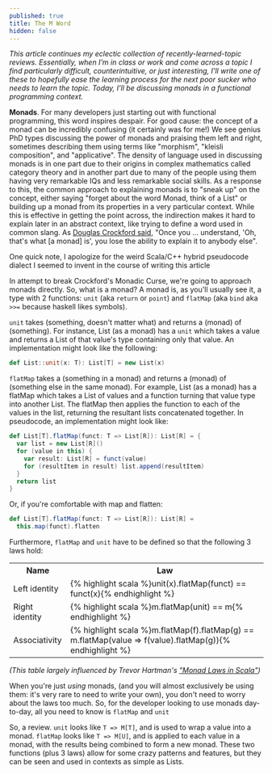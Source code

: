 ```yaml
---
published: true
title: The M Word
hidden: false
---
```

_This article continues my eclectic collection of recently-learned-topic reviews. Essentially, when I’m in class or work and come across a topic I find particularly difficult, counterintuitive, or just interesting, I’ll write one of these to hopefully ease the learning process for the next poor sucker who needs to learn the topic. Today, I’ll be discussing monads in a functional programming context._

**Monads**. For many developers just starting out with functional programming, this word inspires despair. For good cause: the concept of a monad can be incredibly confusing (it certainly was for me!) We see genius PhD types discussing the power of monads and praising them left and right, sometimes describing them using terms like "morphism", "kleisli composition", and "applicative". The density of language used in discussing monads is in one part due to their origins in complex mathematics called category theory and in another part due to many of the people using them having very remarkable IQs and less remarkable social skills. As a response to this, the common approach to explaining monads is to "sneak up" on the concept, either saying "forget about the word Monad, think of a List" or building up a monad from its properties in a very particular context. While this is effective in getting the point across, the indirection makes it hard to explain later in an abstract context, like trying to define a word used in common slang. As [Douglas Crockford said,](https://www.youtube.com/watch?v=dkZFtimgAcM) "Once you ... understand, 'Oh, that's what \[a monad\] is', you lose the ability to explain it to anybody else".

One quick note, I apologize for the weird Scala/C++ hybrid pseudocode dialect I seemed to invent in the course of writing this article

In attempt to break Crockford's Monadic Curse, we're going to approach monads directly. So, what is a monad? A monad is, as you'll usually see it, a type with 2 functions: `unit` (aka `return` or `point`) and `flatMap` (aka `bind` aka `>>=` because haskell likes symbols). 

`unit` takes (something, doesn't matter what) and returns a (monad) of (something). For instance, List (as a monad) has a `unit` which takes a value and returns a List of that value's type containing only that value. An implementation might look like the following:
```scala
def List::unit(x: T): List[T] = new List(x)
```

`flatMap` takes a (something in a monad) and returns a (monad) of (something else in the same monad). For example, List (as a monad) has a flatMap which takes a List of values and a function turning that value type into another List. The flatMap then applies the function to each of the values in the list, returning the resultant lists concatenated together. In pseudocode, an implementation might look like:

```scala
def List[T].flatMap(funct: T => List[R]): List[R] = {
  var list = new List[R]()
  for (value in this) {
    var result: List[R] = funct(value)
    for (resultItem in result) list.append(resultItem)
  }
  return list
}
```
Or, if you're comfortable with map and flatten:
```scala
def List[T].flatMap(funct: T => List[R]): List[R] =
  this.map(funct).flatten
```

Furthermore, `flatMap` and `unit` have to be defined so that the following 3 laws hold:

<table>
  <tr>
    <th>Name</th>
    <th>Law</th>
  </tr>
  <tr>
    <td>Left identity</td>
    <td>
    {% highlight scala %}unit(x).flatMap(funct) == funct(x){% endhighlight %}
    </td>
  </tr>
  <tr>
    <td>Right identity</td>
    <td>
    {% highlight scala %}m.flatMap(unit) == m{% endhighlight %}
    </td>
  </tr>
  <tr>
    <td>Associativity</td>
    <td>
    {% highlight scala %}m.flatMap(f).flatMap(g) == m.flatMap(value => f(value).flatMap(g)){% endhighlight %}
    </td>
  </tr>
</table>

_(This table largely influenced by Trevor Hartman's ["Monad Laws in Scala"](https://devth.com/2015/monad-laws-in-scala))_

When you're just _using_ monads, (and you will almost exclusively be using them: it's very rare to need to write your own), you don't need to worry about the laws too much. So, for the developer looking to use monads day-to-day, all you need to know is `flatMap` and `unit`

So, a review. `unit` looks like `T => M[T]`, and is used to wrap a value into a monad. `flatMap` looks like `T => M[U]`, and is applied to each value in a monad, with the results being combined to form a new monad. These two functions (plus 3 laws) allow for some crazy patterns and features, but they can be seen and used in contexts as simple as Lists.
